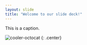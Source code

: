 ```yaml
---
layout: slide
title: "Welcome to our slide deck!"
---
```


This is a caption.

![cooler-octocat](https://octodex.github.com/images/twenty-percent-cooler-octocat.png)
{: .center}
